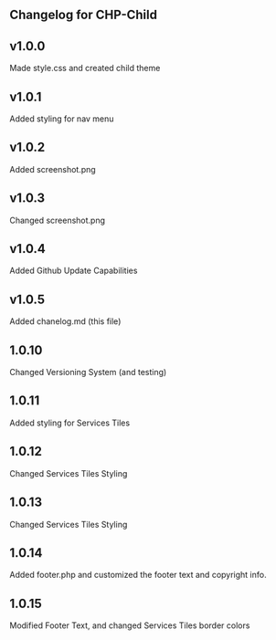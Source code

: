 Changelog for CHP-Child
-----------------------

v1.0.0
-----------------------
Made style.css and created child theme


v1.0.1
-----------------------
Added styling for nav menu


v1.0.2
-----------------------
Added screenshot.png


v1.0.3
-----------------------
Changed screenshot.png


v1.0.4
-----------------------
Added Github Update Capabilities


v1.0.5
-----------------------
Added chanelog.md (this file)


1.0.10
-----------------------
Changed Versioning System (and testing)


1.0.11
-----------------------
Added styling for Services Tiles


1.0.12
-----------------------
Changed Services Tiles Styling


1.0.13
-----------------------
Changed Services Tiles Styling


1.0.14
-----------------------
Added footer.php and customized the footer text and copyright info.


1.0.15
-----------------------
Modified Footer Text, and changed Services Tiles border colors



